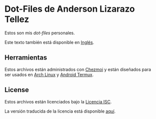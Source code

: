 
# Dot-Files de Anderson Lizarazo Tellez

Estos son mis _dot-files_ personales.

Este texto también está disponible en [Inglés](/Documentation/En/Readme.md).

## Herramientas

Estos archivos están administrados con [Chezmoi](https://www.chezmoi.io/) y
están diseñados para ser usados en [Arch Linux](https://archlinux.org/) y
[Android Termux](https://termux.dev/).

## License

Estos archivos están licenciados bajo la [Licencia ISC](/License.txt).

La versión traducida de la licencia está disponible
[aquí](/Documentation/Es/Licencia.txt).
